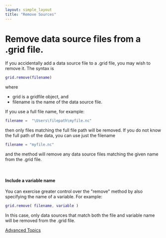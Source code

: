 ```yaml
---
layout: simple_layout
title: "Remove Sources"
---
```

# Remove data source files from a .grid file.

If you accidentally add a data source file to a .grid file, you may wish to remove it. The syntax is
```matlab
grid.remove(filename)
```
where
* grid is a gridfile object, and
* filename is the name of the data source file.

If you use a full file name, for example:
```matlab
filename =  "\Users\filepath\myfile.nc"
```
then only files matching the full file path will be removed. If you do not know the full path of the data, you can use just the filename
```matlab
filename = "myfile.nc"
```
and the method will remove any data source files matching the given name from the .grid file.

<br>

#### Include a variable name

You can exercise greater control over the "remove" method by also specifying the name of a variable. For example:
```matlab
grid.remove( filename, variable )
```
In this case, only data sources that match both the file and variable name will be removed from the .grid file.

[Advanced Topics](advanced)

